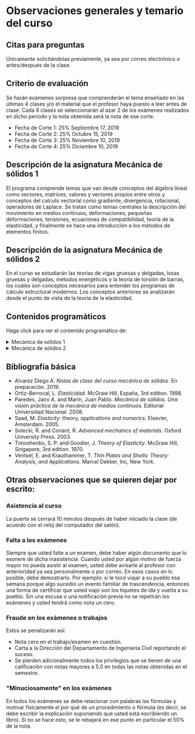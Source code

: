 # Observaciones generales y temario del curso

## Citas para preguntas
Únicamente solicitándolas previamente, ya sea por correo electrónico o antes/después de la clase.


## Criterio de evaluación
Se harán exámenes sorpresa que comprenderán el tema enseñado en las últimas 4 clases y/o el material que el profesor haya puesto a leer antes de clase. Cada 8 clases se seleccionarán al azar 2 de los exámenes realizados en dicho periodo y la nota obtenida será la nota de ese corte.

* Fecha de Corte 1: 25% Septiembre 17, 2019
* Fecha de Corte 2: 25% Octubre 15, 2019
* Fecha de Corte 3: 25% Noviembre 10, 2019
* Fecha de Corte 4: 25% Diciembre 10, 2019


## Descripción de la asignatura Mecánica de sólidos 1
El programa comprende temas que van desde conceptos del álgebra lineal como vectores, matrices, valores y vectores propios entre otros y conceptos del calculo vectorial como gradiente, divergencia, rotacional, operadores de Laplace. Se tratan como temas centrales la descripción del movimiento en medios continuos, deformaciones, pequeñas deformaciones, tensiones, ecuaciones de compatibilidad, teoría de la elasticidad, y finalmente se hace una introducción a los métodos de elementos finitos.

## Descripción de la asignatura Mecánica de sólidos 2
En el curso se estudiarán las teorías de vigas gruesas y delgadas, losas gruesas y delgadas, métodos energéticos y la teoría de torsión de barras, los cuales son conceptos necesarios para entender los programas de cálculo estructural modernos. Los conceptos anteriores se analizarán desde el punto de vista de la teoría de la elasticidad.


## Contenidos programáticos
Haga click para ver el contenido programático de:
<details><summary>Mecánica de sólidos 1</summary>
<p>

## Contenidos programático de mecánica de sólidos 1

### 1. Repaso de diferentes temas de álgebra lineal y cálculo vectorial.

#### Repaso de álgebra lineal (teoría y ejercicios de aplicación)
* Cosenos directores
* Proyección de vectores
* Producto punto, producto cruz (con todas las propiedades que aparecen en el apéndice de las notas)
* Norma de un vector
* Matrices
* Determinantes
* Valores y vectores propios
* Espacios vectoriales
* Vectores linealmente dependientes/independientes
* Bases
* Planos y líneas rectas

#### Repaso de cálculo vectorial:
* Gradiente
* Matriz jacobiana y jacobiano
* Divergencia
* Rotacional
* Diferenciales (la vista en matemáticas III)
* Expansión en series de Taylor (univariada y multivariada)
* Regla de la cadena (la vista en matemáticas I y III)
* Campo vectorial (definición y ejemplos sencillos)

### 2. Esfuerzos o tensiones
Fuerzas másicas y fuerzas superficiales, esfuerzos cortantes, esfuerzos normales, tensor de tensiones, cambio de base, círculo de Mohr en 2D y 3D.

### 3. Desplazamientos y pequeñas deformaciones
Desplazamientos, deformaciones longitudinales y angulares, galgas extensiométricas, especificación de la deformación en otras direcciones, rotación, deformaciones principales.

### 4. Relación entre esfuerzos y deformaciones
Materiales elásticos, materiales plásticos, módulo de Young, coeficiente de Poisson, ley de Hooke, cambios de volumen, dilatación cúbica, módulo de compresibilidad, ley de Hooke teniendo en cuenta los efectos térmicos, tensión plana, deformación plana, interpretación de gráficos de colores de esfuerzos y deformaciones.

### 5. Ecuaciones diferenciales fundamentales de la teoría de la elasticidad
Ecuaciones diferenciales de equilibrio, ecuaciones de compatibilidad, condiciones de equilibrio en la frontera, función de tensión de Airy, ecuaciones de Cauchy-Navier, principio de Saint-Venant, unicidad de la solución.

### 6. Introducción al método de las diferencias finitas
Problemas de valor en la frontera, fronteras de Dirichlet, fronteras de Neumman, diferencias finitas, solución a la ecuación de Laplace, solución a la ecuación de Poisson, aplicación a la solución de problemas de elasticidad, comparación con el método de los elementos finitos.

### 7. Aplicación práctica a problemas de elasticidad
Aplicación a problemas de vigas, losas, barras a torsión o métodos energéticos.
</p>
</details>

<details><summary>Mecánica de sólidos 2</summary>
<p>

## Contenidos programático de mecánica de sólidos 2

### 1. Teoría de vigas de Euler-Bernoulli
* Hipótesis fundamentales
* Deducción de las ecuaciones fundamentales
* Condiciones de apoyo y de frontera
* Solución mediante el método de las funciones de discontinuidad
* Solución mediante el método de las diferencias finitas
					
### 2. Teoría de vigas de Timoshenko
* Hipótesis fundamentales
* Deducción de las ecuaciones fundamentales
* Condiciones de apoyo y de frontera
* Cálculo del factor de corrección del esfuerzo cortante
* Solución mediante el método de las funciones de discontinuidad
					
### 3. Teoría de losas de Kirchhoff-Love
* Hipótesis fundamentales
* Deducción de las ecuaciones fundamentales
* Condiciones de apoyo y de frontera
* Solución mediante el método de las diferencias finitas
* Interpretación de resultados
					
### 4. Teoría de losas de Mindlin
* Hipótesis fundamentales
* Deducción de las ecuaciones fundamentales
* Condiciones de apoyo y de frontera
* Cálculo del factor de corrección del esfuerzo cortante
* Solución utilizando programas libres/comerciales de elementos finitos
* Interpretación de resultados
					
### 5. Torsión de ejes prismáticos
* Hipótesis básicas
* Barras prismáticas de sección transversal circular
* Barras prismáticas de sección transversal no circular
* Analogía de la membrana
* Localización del centro de torsión
* Solución mediante el método de las diferencias finitas
* Solución mediante el método de los elementos finitos

### 6. Métodos elasto-energéticos
* Trabajo
* Energía potencial elástica
* Principio del trabajo virtual
* Teorema de la energía potencial total mínima
* Ejercicios de aplicación
</p>
</details>


## Bibliografía básica
* Alvarez Diego A. *Notas de clase del curso mecánica de sólidos*. En preparación. 2019.
* Ortiz-Berrocal, L. *Elasticidad*. McGraw Hill, España, 3rd edition. 1998.
* Paredes, Jairo A. and Marín, Juan Pablo. *Mecánica de sólidos. Una visión práctica de la mecánica de medios continuos*. Editorial Universidad Nacional. 2008.
* Saad, M. *Elasticity: theory, applications and numerics*. Elsevier, Amsterdam. 2005.
* Solecki, R. and Conant, R. *Advanced mechanics of materials*. Oxford University Press. 2003.
* Timoshenko, S. P. and Goodier, J. *Theory of Elasticity*. McGraw Hill, Singapore, 3rd edition. 1970.
* Ventsel, E. and Krauthammer, T. *Thin Plates and Shells: Theory: Analysis, and Applications*. Marcel Dekker, Inc, New York.


## Otras observaciones que se quieren dejar por escrito:
### Asistencia al curso
La puerta se cerrará 10 minutos después de haber iniciado la clase (de acuerdo con el reloj del computador del salón).

### Falta a los exámenes
Siempre que usted falte a un examen, debe haber algún documento que lo exonere de dicha inasistencia. Cuando usted por algún motivo de fuerza mayor no pueda asistir al examen, usted debe avisarle al profesor con anterioridad ya sea personalmente o por correo. En esos casos en lo posible, debe demostrarlo. Por ejemplo: si le tocó viajar a su pueblo esa semana porque algo sucedió un evento familiar de trascendencia, entonces una forma de certificar que usted viajó son los tiquetes de ida y vuelta a su pueblo. Sin una excusa o una notificación previa no se repetirán los exámenes y usted tendrá como nota un cero.

### Fraude en los exámenes o trabajos
Estos se penalizarán así:

* Nota cero en el trabajo/examen en cuestión.
* Carta a la Dirección del Departamento de Ingeniería Civil reportando el suceso.
* Se pierden adicionalmente todos los privilegios que se tienen de una calificación con notas mayores a 5.0 en todas las notas obtenidas en el semestre.

### "Minuciosamente" en los exámenes
En todos los exámenes se debe relacionar con palabras las fórmulas y motivar físicamente el por qué de un procedimiento o fórmula (es decir, se debe escribir la explicación suponiendo que usted está escribiendo un libro). Si no se hace esto, se le rebajará en ese punto en particular el 50% de la nota.
